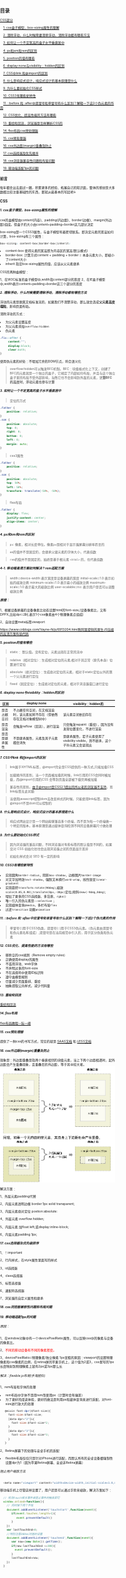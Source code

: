 <html>
<h2>目录</h2>
</html>

[CSS部分](#css)

&emsp;[1. css盒子模型，box-sizing属性的理解](#c1)

&emsp;[2. 清除浮动，什么时候需要清除浮动，清除浮动都有哪些方法](#c2)

&emsp;[3. 如何让一个不定宽高的盒子水平垂直居中](#c3)

&emsp;[4. px和em和rem的区别](#c4)

&emsp;[5. position的值有哪些](#c5)

&emsp;[6. display:none与visibility：hidden的区别](#c6)

&emsp;[7. CSS中link 和@import的区别](#c7)

&emsp;[8. 什么是响应式设计，响应式设计的基本原理是什么](#c8)

&emsp;[9. 为什么要初始化CSS样式](#c9)

&emsp;[10. CSS3有哪些新特性](#c10)

&emsp;[11. ::before 和 :after中双冒号和单冒号有什么区别？解释一下这2个伪元素的作用](#c11)

&emsp;[12. CSS优化、提高性能的方法有哪些](#c12)

&emsp;[13. 重绘和回流，浏览器是怎样解析CSS的](#c13)

&emsp;[14. flex布局css预处理器](#c14)

&emsp;[15. css预处理器](#c15)

&emsp;[16. css外边距(margin)重叠及防止](#c16)

&emsp;[17. css选择器及优先顺序](#c17)

&emsp;[18. css浏览器兼容性问题和布局问题](#c18)

&emsp;[19. 移动端适配1px的问题](#c19)

<h3 id='start'>前言</h3>

  每年都会出去面试一圈，积累更多的经验、拓展自己的知识面，整体的感觉是大多数都比较注重基础性的东西，那就从最基本的写起吧↓
### CSS

<h5 id='c1'>1. css盒子模型，box-sizing属性的理解</h5>

css的盒模型由content(内容)、padding(内边距)、border(边框)、margin(外边距)组成。但盒子的大小由content+padding+border这几部分决定

box-sizing是一个CSS3属性，与盒子模型有着密切联系。即决定元素的宽高如何计算，box-sizing有三个属性：
```css
box-sizing: content-box|border-box|inherit:
```
- content-box 使得元素的宽高即为内容区的宽高(默认模式)
- border-box: 计算方式content + padding + border = 本身元素大小，即缩小了content大小
- inherit 指定box-sizing属性的值，应该从父元素继承

CSS的两种盒模型：

1、在W3C标准的盒子模型中,width指content部分的宽度
2、在IE盒子模型中,width表示content+padding+border这三个部分的宽度

<h5 id='c2'>2. 清除浮动，什么时候需要清除浮动，清除浮动都有哪些方法</h5>

浮动的元素是脱离文档标准流的，如果我们不清楚浮动，那么就会造成**父元素高度塌陷**，影响页面布局。

清除浮动的方式：
- 为父元素设置高度
- 为父元素添加`overflow:hidden`
- 伪元素
```css
.fix::after { 
     content:""; 
     display:block; 
     clear:both;
}
```
使用伪元素的好处：不增加冗余的DOM节点，符合语义化

> overflow:hidden可以触发BFC机制。BFC：块级格式化上下文，创建了 BFC的元素就是一个独立的盒子，它规定了内部如何布局，并且与这个独立盒子里的布局不受外部影响，当然它也不会影响到外面的元素，**计算BFC的高度时，浮动元素也参与计算**


<h5 id='c3'>3. 如何让一个不定宽高的盒子水平垂直居中</h5>

> 定位的方式

```css 
.father {
    position: relative;
}
.son {
    position: absolute;
    top: 0;
    right: 0;
    bottom: 0;
    left: 0;
    margin: auto;
}
```
> css3属性

```css
.father {
    position: relative;
}
.son {
    position: absolute;
    top: 50%;
    left: 50%;
    transform: translate(-50%, -50%);
}
```
> flex布局

```css
.father {
    display: flex;
    justify-content: center;
    align-items: center;
}
```

<h5 id='c4'>4. px和em和rem的区别</h5>

> `px`: 像素，相对长度单位。像素`px`是相对于显示器屏幕分辨率而言的

> `em`的值并不是固定的，会继承父级元素的字体大小，代表倍数

> `rem`的值并不是固定的，始终是基于根元素 `<html>` 的，也代表倍数

<h5 id='c4-1'>4-1. 移动端高清方案如何解决 ? rem适配方案</h5>

<meta name="viewport" 
content="width=device-width,initial-scale=1.0,maximum-scale=1.0,user-scalable=no"/>

<body style="margin:0;padding:0;font-size:0.32rem"></body>

>width=device-width:表示宽度是设备屏幕的宽度
>initial-scale=1.0:表示初始的缩放比例
>minimum-scale=1.0:表示最小的缩放比例
>maximum-scale=1.0:表示最大的缩放比例
>user-scalable=no: 表示用户是否可以调整缩放比例

##### 原理：
1、根据设备屏幕的设备像素比动态设置html的font-size,(设备像素比，又称DPPX,比如dpr=2时,表示1个css像素由4个物理像素点组成)

2、自动设置meta标签viewport

https://www.cnblogs.com/Vayne-N/p/6913204.html附阿里提供的原生JS压缩的高清方案布局代码

<h5 id='c5'>5. position的值有哪些</h5>

> static： 默认值。没有定位，元素出现在正常的流中

> relative（相对定位）：生成相对定位的元素,相对于其正常（原先本身）位置进行定位

> absolute（绝对定位）：生成绝对定位的元素，相对于static定位以外的第一个父元素进行定位

> fixed（固定定位）：生成绝对定位的元素，相对于浏览器窗口进行定位

<h5 id='c6'>6. display:none与visibility：hidden的区别</h5>

区别 | display:none | visibility：hidden的
---|---|---
是否占据空间 | 不占据任何空间，在文档渲染时，该元素如同不存在（但依然存在文档对象模型树中）| 该元素空间依旧存在
是否渲染 | 会触发reflow（回流），进行渲染 | 只会触发repaint（重绘），因为没有发现位置变化，不进行渲染
是否是继承属性 | 不是继承属性，元素及其子元素都会消失 | 是继承属性，若子元素使用了visibility:visible，则不继承，这个子孙元素又会显现出

<h5 id='c7'>7. CSS中link 和@import的区别</h5>

> link属于XHTML标签，@import完全是CSS提供的一种方式,只能加载CSS

> 加载顺序的差别，当一个页面被加载的时候，link引用的CSS会同时被加载，而@import引用的CSS 会等到页面全部被下载完再被加载

> 兼容性的差别。由于@import是CSS2.1提出的所以老的浏览器不支持，而link标签无此问题

> 当使用javascript控制dom去改变样式的时候，只能使用link标签，因为@import不是dom可以控制的

<h5 id='c8'>8. 什么是响应式设计，响应式设计的基本原理是什么</h5>

> 响应式网站设计是一个网站能够兼容多个终端，而不是为每一个终端做一个特定的版本。基本原理是通过媒体查询检测不同的设备屏幕尺寸做处理

<h5 id='c9'>9. 为什么要初始化CSS样式</h5>

> 因为浏览器的兼容问题，不同浏览器对有些标签的默认值是不同的，如果没对 CSS 初始化往往会出现浏览器之间的页面显示差异

> 初始化样式会对 SEO 有一定的影响

<h5 id='c10'>10. CSS3有哪些新特性</h5>

- 实现圆角`border-radius`，阴影`box-shadow`，边框图片`border-image`
- 对文字加特效`text-shadow`，强制文本换行`word-wrap`，线性渐变`linear-gradient`
- 实现旋转`transform:rotate(90deg)`,缩放`scale(0.85,0.90)`,`translate(0px,-30px)`定位,倾斜`skew(-9deg,0deg)`;
- 增加了更多的CSS选择器、多背景、`rgba()`
- 唯一引入的伪元素是`::selection`；
- 实现媒体查询`@media`，多栏布局`flex`
- 过渡`transition` 动画`animation`

<h5 id='c11'>11. ::before 和 :after中双冒号和单冒号有什么区别？解释一下这2个伪元素的作用</h5>

> 单冒号(:)用于CSS3伪类，双冒号(::)用于CSS3伪元素。（伪元素由双冒号和伪元素名称组成）,双冒号是在当前规范中引入的，用于区分伪类和伪元素

<h5 id='c12'>12. CSS优化、提高性能的方法有哪些</h5>

- 移除空的css规则（Remove empty rules）
- 正确使用display的属性
- 不滥用浮动、web字体
- 不声明过多的font-size
- 不在选择符中使用ID标识符
- 遵守盒模型规则
- 尽量减少页面重排、重绘
- 抽象提取公共样式，减少代码量

<h5 id='c13'>13. 重绘和回流</h5>

[重绘和回流](https://juejin.im/post/5a9923e9518825558251c96a)

<h5 id='c14'>14. flex布局</h5>

[flex布局教程--阮一峰](http://www.ruanyifeng.com/blog/2015/07/flex-grammar.html)

<h5 id='c15'>15. css预处理器</h5>

提供了一种css的书写方式，常见的就是 [SAAS文档](http://sass.bootcss.com/docs/sass-reference/) 和 [LESS文档](https://less.bootcss.com/)

<h5 id='c16'>16. css外边距(margin)重叠及防止</h5>

现象是：外边距重叠是指两个垂直相邻的块级元素，当上下两个边距相遇时，起外边距会产生重叠现象，且重叠后的外边距，等于其中较大者。
![avatar](css-margin.png)

解决方案：

1、外层元素padding代替

2、内层元素透明边框 border:1px solid transparent;

3、内层元素绝对定位 postion:absolute:

4、外层元素 overflow:hidden;

5、内层元素 加float:left;或display:inline-block;

6、内层元素padding:1px;


<h5 id='c17'>17. css选择器及优先级排序</h5>

1、！important

2、行内样式，在style属性里面写的样式

3、id选择器

4、class选择器

5、标签选择器

6、通配符选择器

7、浏览器的自定义属性和继承

<h5 id='c18'>18. css浏览器兼容性问题和布局问题</h5>


<h5 id='c19'>19. 移动端适配1px的问题</h5>

###### 原因：

1、在window对象中有一个devicePixelRatio属性，可以反映css中的像素与设备的像素比。

2、<font color="red">不同的移动设备有不同的像素密度。</font>

3、devicePixelRatio=物理像素/独立像素 1px变粗的原因：viewport的设置物理像素和css像素的比例，在retina屏的苹果手机上，这个值为2或3，css里写的1px长度映射到物理像素上就有2px或3px那么长

###### 解决：flexible.js布局(手淘团队)

1、rem布局和字体的处理

- rem布局中字体不是用rem而使用px（计算时会有偏差）
- 为了更好的阅读体验，更好的做法是利用px和媒体查询来进行适配，对font-size进行放大的处理

```js
   @mixin font-dpr($font-size){
     font-size:$font-size;
     [data-dpr="2"]&{
       font-size:$font-size*2;
     }
     [data-dpr="3"]&{
       font-size:$font-size*3;
     }
   }
```

2、Retina屏幕下的处理与安卓手机的适配

- flexible布局仅仅只是针对iPhone进行适配，而默认所有的安卓设备都强制性设置dpr为1（因为苹果Retina屏幕、安卓非Retina屏幕）

###### 阻止用户缩放方法
```js
  <meta name="viewport" content="width=device-width,initial-scale=1.0,maximum-scale=1.0,user-scalable=no;" >
```
移动端手机上尽管这样设置了，用户还是可以通过手势来缩放，解决方案如下：
```js
  // 检测touch相关事件来阻止事件的触发即可
  window.onload=function(){
    // 同时按下两个手指
    document.addEventListener('touchstart',function(event){
       if(event.touches.length>1){
          event.preventDefault()
       }
    })
    var lastTouchEnd=0;
    //特别注意300ms时差的设置
    document.addEventListener('touchend',function(event){
       var now=(new Date()).getTime();
       if(now-lastTouchEnd <=300){
         event.preventDefault();
       }
       lastTouchEnd=now;
    })
  }
```


